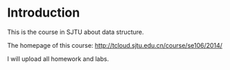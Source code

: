# Introduction

This is the course in SJTU about data structure.

The homepage of this course: http://tcloud.sjtu.edu.cn/course/se106/2014/

I will upload all homework and labs.